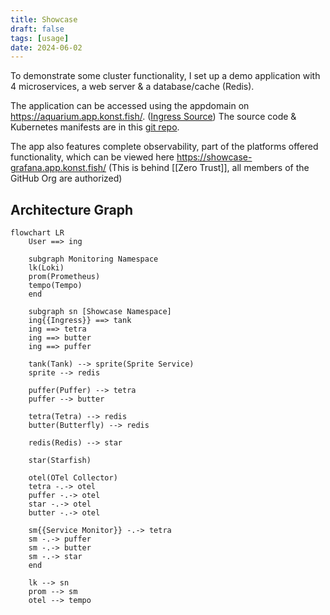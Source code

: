 ```yaml
---
title: Showcase
draft: false
tags: [usage]
date: 2024-06-02
---
```


To demonstrate some cluster functionality, I set up a demo application with 4 microservices, a web server & a database/cache (Redis). 

The application can be accessed using the appdomain on https://aquarium.app.konst.fish/. ([Ingress Source](https://github.com/konstfish/aquarium/blob/main/kubernetes/ingress/ingress.yaml)) The source code & Kubernetes manifests are in this [git repo](https://github.com/konstfish/aquarium). 

The app also features complete observability, part of the platforms offered functionality, which can be viewed here https://showcase-grafana.app.konst.fish/ (This is behind [[Zero Trust]], all members of the GitHub Org are authorized)

## Architecture Graph

```mermaid
flowchart LR
    User ==> ing

    subgraph Monitoring Namespace
    lk(Loki)
    prom(Prometheus)
    tempo(Tempo)
    end

    subgraph sn [Showcase Namespace]
    ing{{Ingress}} ==> tank
    ing ==> tetra
    ing ==> butter
    ing ==> puffer

    tank(Tank) --> sprite(Sprite Service)
    sprite --> redis

    puffer(Puffer) --> tetra
    puffer --> butter

    tetra(Tetra) --> redis
    butter(Butterfly) --> redis

    redis(Redis) --> star    

    star(Starfish)

    otel(OTel Collector)
    tetra -.-> otel
    puffer -.-> otel
    star -.-> otel
    butter -.-> otel

    sm{{Service Monitor}} -.-> tetra
    sm -.-> puffer
    sm -.-> butter
    sm -.-> star
    end

    lk --> sn
    prom --> sm
    otel --> tempo
```